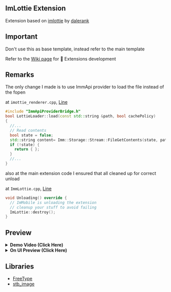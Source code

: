 ## ImLottie Extension

Extension based on [imlottie](https://github.com/dalerank/imlottie) by [dalerank](https://github.com/dalerank)


## Important

Don't use this as base template, instead refer to the main template

Refer to the [Wiki page](https://github.com/basharast/ImMobile/wiki/DevExtensions) for 🔌 Extensions development

## Remarks
The only change I made is to use ImmApi provider to load the file instead of the fopen

at `imottie_renderer.cpp`, [Line](https://github.com/basharast/ImMobile/blob/21861844f4d4d87e1a4b00d9a0ba07655f60b2e6/development/ExtensionsExamples/ImmLottie/Core/imottie_renderer.cpp#L5939)

```cpp
#include "ImmApiProviderBridge.h"
bool LottieLoader::load(const std::string &path, bool cachePolicy)
{
  //...
  // Read contents
  bool state = false;
  std::string content= Imm::Storage::Stream::FileGetContents(state, path, "r");
  if (!state) {
    return { };
  }
  //...
}
```

also at the main extension code I ensured that all cleaned up for correct unload

at `ImmLottie.cpp`, [Line](https://github.com/basharast/ImMobile/blob/21861844f4d4d87e1a4b00d9a0ba07655f60b2e6/development/ExtensionsExamples/ImmLottie/ImmLottie.cpp#L356)

```cpp
void Unloading() override {
  // ImMobile is unloading the extension
  // cleanup your stuff to avoid failing
  ImLottie::destroy();
}
```

## Preview

<details>

  <summary><strong>Demo Video (Click Here)</strong></summary>
  <br>

https://github.com/user-attachments/assets/5cf287da-eef7-4137-8b21-23d9639d00c8

</details>


<details>

  <summary><strong>On UI Preview (Click Here)</strong></summary>
  <br>
<img src="https://github.com/user-attachments/assets/a9d97498-03b4-402e-adff-663db52a0b73" width="450"/>

</details>

## Libraries

- [FreeType](https://github.com/freetype) 
- [stb_image](https://github.com/nothings/stb)

